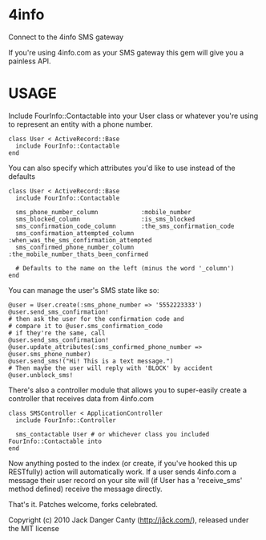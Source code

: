 4info
=====

Connect to the 4info SMS gateway

If you're using 4info.com as your SMS gateway this gem will give you a painless API.

USAGE
=====

Include FourInfo::Contactable into your User class or whatever you're using to represent an entity with a phone number.

    class User < ActiveRecord::Base
      include FourInfo::Contactable
    end

You can also specify which attributes you'd like to use instead of the defaults

    class User < ActiveRecord::Base
      include FourInfo::Contactable

      sms_phone_number_column            :mobile_number
      sms_blocked_column                 :is_sms_blocked
      sms_confirmation_code_column       :the_sms_confirmation_code
      sms_confirmation_attempted_column  :when_was_the_sms_confirmation_attempted
      sms_confirmed_phone_number_column  :the_mobile_number_thats_been_confirmed

      # Defaults to the name on the left (minus the word '_column')
    end

You can manage the user's SMS state like so:

    @user = User.create(:sms_phone_number => '5552223333')
    @user.send_sms_confirmation!
    # then ask the user for the confirmation code and
    # compare it to @user.sms_confirmation_code
    # if they're the same, call
    @user.send_sms_confirmation!
    @user.update_attributes(:sms_confirmed_phone_number => @user.sms_phone_number)
    @user.send_sms!("Hi! This is a text message.")
    # Then maybe the user will reply with 'BLOCK' by accident
    @user.unblock_sms!


There's also a controller module that allows you to super-easily create a controller
that receives data from 4info.com

    class SMSController < ApplicationController
      include FourInfo::Controller

      sms_contactable User # or whichever class you included FourInfo::Contactable into
    end

Now anything posted to the index (or create, if you've hooked this up RESTfully) action
will automatically work. If a user sends 4info.com a message their user record on your site
will (if User has a 'receive_sms' method defined) receive the message directly.

That's it. Patches welcome, forks celebrated.

Copyright (c) 2010 Jack Danger Canty (http://jåck.com/), released under the MIT license
